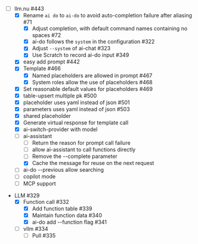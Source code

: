 - [ ] llm.nu #443
    - [x] Rename `ai do` to `ai-do` to avoid auto-completion failure after aliasing #71
        - [x] Adjust completion, with default command names containing no spaces #72
        - [x] ai-do follows the `system` in the configuration #322
        - [x] Adjust `--system` of ai-chat #323
        - [x] Use Scratch to record ai-do input #349
    - [x] easy add prompt #442
    - [x] Template #466
        - [x] Named placeholders are allowed in prompt #467
        - [x] System roles allow the use of placeholders #468
    - [x] Set reasonable default values for placeholders #469
    - [x] table-upsert multiple pk #500
    - [x] placeholder uses yaml instead of json #501
    - [x] parameters uses yaml instead of json #503
    - [x] shared placeholder
    - [x] Generate virtual response for template call
    - [x] ai-switch-provider with model
    - [ ] ai-assistant
        - [ ] Return the reason for prompt call failure
        - [ ] allow ai-assistant to call functions directly
        - [ ] Remove the --complete parameter
        - [x] Cache the message for reuse on the next request
    - [ ] ai-do --previous allow searching
    - [ ] copilot mode
    - [ ] MCP support
- LLM #329
    - [x] Function call #332
        - [x] Add function table #339
        - [x] Maintain function data #340
        - [x] ai-do add --function flag #341
    - [ ] vllm #334
        - [ ] Pull #335